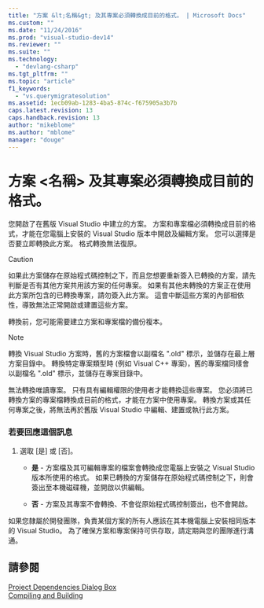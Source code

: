 ```yaml
---
title: "方案 &lt;名稱&gt; 及其專案必須轉換成目前的格式。 | Microsoft Docs"
ms.custom: ""
ms.date: "11/24/2016"
ms.prod: "visual-studio-dev14"
ms.reviewer: ""
ms.suite: ""
ms.technology: 
  - "devlang-csharp"
ms.tgt_pltfrm: ""
ms.topic: "article"
f1_keywords: 
  - "vs.querymigratesolution"
ms.assetid: 1ecb09ab-1283-4ba5-874c-f675905a3b7b
caps.latest.revision: 13
caps.handback.revision: 13
author: "mikeblome"
ms.author: "mblome"
manager: "douge"
---
```

# 方案 &lt;名稱&gt; 及其專案必須轉換成目前的格式。
您開啟了在舊版 Visual Studio 中建立的方案。 方案和專案檔必須轉換成目前的格式，才能在您電腦上安裝的 Visual Studio 版本中開啟及編輯方案。 您可以選擇是否要立即轉換此方案。 格式轉換無法復原。  
  
> [!CAUTION]
>  如果此方案儲存在原始程式碼控制之下，而且您想要重新簽入已轉換的方案，請先判斷是否有其他方案共用該方案的任何專案。 如果有其他未轉換的方案正在使用此方案所包含的已轉換專案，請勿簽入此方案。 這會中斷這些方案的內部相依性，導致無法正常開啟或建置這些方案。  
  
 轉換前，您可能需要建立方案和專案檔的備份複本。  
  
> [!NOTE]
>  轉換 Visual Studio 方案時，舊的方案檔會以副檔名 ".old" 標示，並儲存在最上層方案目錄中。 轉換特定專案類型時 \(例如 Visual C\+\+ 專案\)，舊的專案檔同樣會以副檔名 ".old" 標示，並儲存在專案目錄中。  
  
 無法轉換唯讀專案。 只有具有編輯權限的使用者才能轉換這些專案。 您必須將已轉換方案的專案檔轉換成目前的格式，才能在方案中使用專案。 轉換方案或其任何專案之後，將無法再於舊版 Visual Studio 中編輯、建置或執行此方案。  
  
### 若要回應這個訊息  
  
1.  選取 \[是\] 或 \[否\]。  
  
    -   **是** \- 方案檔及其可編輯專案的檔案會轉換成您電腦上安裝之 Visual Studio 版本所使用的格式。 如果已轉換的方案儲存在原始程式碼控制之下，則會簽出至本機磁碟機，並開啟以供編輯。  
  
    -   **否** \- 方案及其專案不會轉換、不會從原始程式碼控制簽出，也不會開啟。  
  
 如果您隸屬於開發團隊，負責某個方案的所有人應該在其本機電腦上安裝相同版本的 Visual Studio。 為了確保方案和專案保持可供存取，請定期與您的團隊進行溝通。  
  
## 請參閱  
 [Project Dependencies Dialog Box](http://msdn.microsoft.com/zh-tw/d66e48c3-3722-40dd-99b4-53d93cac128e)   
 [Compiling and Building](../ide/compiling-and-building-in-visual-studio.md)